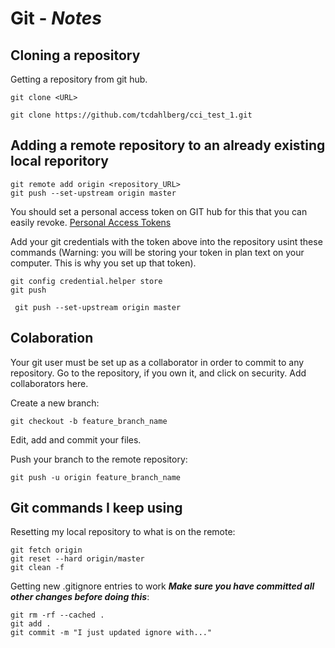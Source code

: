 # Git - ***Notes***

## Cloning a repository

Getting a repository from git hub.

```git
git clone <URL>
```

```git
git clone https://github.com/tcdahlberg/cci_test_1.git
```

## Adding a remote repository to an already existing local reporitory

```git
git remote add origin <repository_URL>
git push --set-upstream origin master
```
You should set a personal access token on GIT hub for this that you can easily revoke. [Personal Access Tokens](https://github.com/settings/tokens)

Add your git credentials with the token above into the repository usint these commands (Warning: you will be storing your token in plan text on your computer. This is why you set up that token).

```git
git config credential.helper store
git push
```

```git
 git push --set-upstream origin master
 ```
 
 ## Colaboration

Your git user must be set up as a collaborator in order to commit to any repository. Go to the repository, if you own it, and click on security. Add collaborators here.

Create a new branch:

```git
git checkout -b feature_branch_name
```

Edit, add and commit your files.

Push your branch to the remote repository:

```git
git push -u origin feature_branch_name
```

## Git commands I keep using

Resetting my local repository to what is on the remote:

```git
git fetch origin
git reset --hard origin/master
git clean -f
```

Getting new .gitignore entries to work ***Make sure you have committed all other changes before doing this***:

```git
git rm -rf --cached .
git add .
git commit -m "I just updated ignore with..."
```
